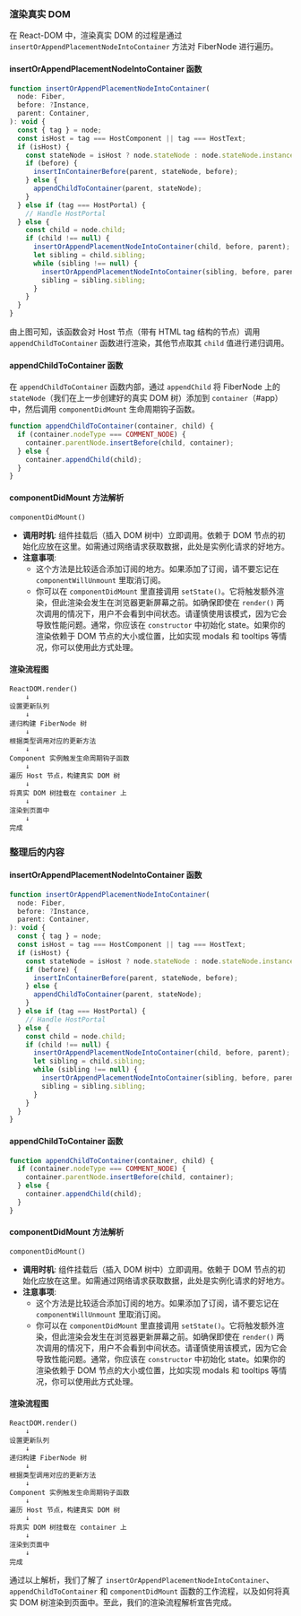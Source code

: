 ### 渲染真实 DOM

在 React-DOM 中，渲染真实 DOM 的过程是通过 `insertOrAppendPlacementNodeIntoContainer` 方法对 FiberNode 进行遍历。

#### insertOrAppendPlacementNodeIntoContainer 函数

```javascript
function insertOrAppendPlacementNodeIntoContainer(
  node: Fiber,
  before: ?Instance,
  parent: Container,
): void {
  const { tag } = node;
  const isHost = tag === HostComponent || tag === HostText;
  if (isHost) {
    const stateNode = isHost ? node.stateNode : node.stateNode.instance;
    if (before) {
      insertInContainerBefore(parent, stateNode, before);
    } else {
      appendChildToContainer(parent, stateNode);
    }
  } else if (tag === HostPortal) {
    // Handle HostPortal
  } else {
    const child = node.child;
    if (child !== null) {
      insertOrAppendPlacementNodeIntoContainer(child, before, parent);
      let sibling = child.sibling;
      while (sibling !== null) {
        insertOrAppendPlacementNodeIntoContainer(sibling, before, parent);
        sibling = sibling.sibling;
      }
    }
  }
}
```

由上图可知，该函数会对 Host 节点（带有 HTML tag 结构的节点）调用 `appendChildToContainer` 函数进行渲染，其他节点取其 `child` 值进行递归调用。

#### appendChildToContainer 函数

在 `appendChildToContainer` 函数内部，通过 `appendChild` 将 FiberNode 上的 `stateNode`（我们在上一步创建好的真实 DOM 树）添加到 `container`（#app）中，然后调用 `componentDidMount` 生命周期钩子函数。

```javascript
function appendChildToContainer(container, child) {
  if (container.nodeType === COMMENT_NODE) {
    container.parentNode.insertBefore(child, container);
  } else {
    container.appendChild(child);
  }
}
```

#### componentDidMount 方法解析

```plaintext
componentDidMount()
```

- **调用时机**: 组件挂载后（插入 DOM 树中）立即调用。依赖于 DOM 节点的初始化应放在这里。如需通过网络请求获取数据，此处是实例化请求的好地方。
- **注意事项**:
  - 这个方法是比较适合添加订阅的地方。如果添加了订阅，请不要忘记在 `componentWillUnmount` 里取消订阅。
  - 你可以在 `componentDidMount` 里直接调用 `setState()`。它将触发额外渲染，但此渲染会发生在浏览器更新屏幕之前。如确保即使在 `render()` 两次调用的情况下，用户不会看到中间状态。请谨慎使用该模式，因为它会导致性能问题。通常，你应该在 `constructor` 中初始化 state。如果你的渲染依赖于 DOM 节点的大小或位置，比如实现 modals 和 tooltips 等情况，你可以使用此方式处理。

#### 渲染流程图

```plaintext
ReactDOM.render()
    ↓
设置更新队列
    ↓
递归构建 FiberNode 树
    ↓
根据类型调用对应的更新方法
    ↓
Component 实例触发生命周期钩子函数
    ↓
遍历 Host 节点，构建真实 DOM 树
    ↓
将真实 DOM 树挂载在 container 上
    ↓
渲染到页面中
    ↓
完成
```

### 整理后的内容

#### insertOrAppendPlacementNodeIntoContainer 函数

```javascript
function insertOrAppendPlacementNodeIntoContainer(
  node: Fiber,
  before: ?Instance,
  parent: Container,
): void {
  const { tag } = node;
  const isHost = tag === HostComponent || tag === HostText;
  if (isHost) {
    const stateNode = isHost ? node.stateNode : node.stateNode.instance;
    if (before) {
      insertInContainerBefore(parent, stateNode, before);
    } else {
      appendChildToContainer(parent, stateNode);
    }
  } else if (tag === HostPortal) {
    // Handle HostPortal
  } else {
    const child = node.child;
    if (child !== null) {
      insertOrAppendPlacementNodeIntoContainer(child, before, parent);
      let sibling = child.sibling;
      while (sibling !== null) {
        insertOrAppendPlacementNodeIntoContainer(sibling, before, parent);
        sibling = sibling.sibling;
      }
    }
  }
}
```

#### appendChildToContainer 函数

```javascript
function appendChildToContainer(container, child) {
  if (container.nodeType === COMMENT_NODE) {
    container.parentNode.insertBefore(child, container);
  } else {
    container.appendChild(child);
  }
}
```

#### componentDidMount 方法解析

```plaintext
componentDidMount()
```

- **调用时机**: 组件挂载后（插入 DOM 树中）立即调用。依赖于 DOM 节点的初始化应放在这里。如需通过网络请求获取数据，此处是实例化请求的好地方。
- **注意事项**:
  - 这个方法是比较适合添加订阅的地方。如果添加了订阅，请不要忘记在 `componentWillUnmount` 里取消订阅。
  - 你可以在 `componentDidMount` 里直接调用 `setState()`。它将触发额外渲染，但此渲染会发生在浏览器更新屏幕之前。如确保即使在 `render()` 两次调用的情况下，用户不会看到中间状态。请谨慎使用该模式，因为它会导致性能问题。通常，你应该在 `constructor` 中初始化 state。如果你的渲染依赖于 DOM 节点的大小或位置，比如实现 modals 和 tooltips 等情况，你可以使用此方式处理。

#### 渲染流程图

```plaintext
ReactDOM.render()
    ↓
设置更新队列
    ↓
递归构建 FiberNode 树
    ↓
根据类型调用对应的更新方法
    ↓
Component 实例触发生命周期钩子函数
    ↓
遍历 Host 节点，构建真实 DOM 树
    ↓
将真实 DOM 树挂载在 container 上
    ↓
渲染到页面中
    ↓
完成
```

通过以上解析，我们了解了 `insertOrAppendPlacementNodeIntoContainer`、`appendChildToContainer` 和 `componentDidMount` 函数的工作流程，以及如何将真实 DOM 树渲染到页面中。至此，我们的渲染流程解析宣告完成。
